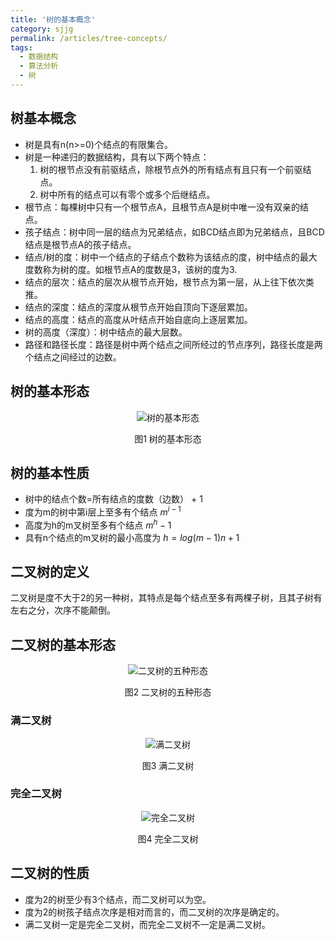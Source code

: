 ```yaml
---
title: '树的基本概念'
category: sjjg
permalink: /articles/tree-concepts/
tags:
  - 数据结构
  - 算法分析
  - 树
---
```


## 树基本概念
  * 树是具有n(n>=0)个结点的有限集合。
  * 树是一种递归的数据结构，具有以下两个特点：
    1. 树的根节点没有前驱结点，除根节点外的所有结点有且只有一个前驱结点。
    2. 树中所有的结点可以有零个或多个后继结点。
  * 根节点：每棵树中只有一个根节点A，且根节点A是树中唯一没有双亲的结点。
  * 孩子结点：树中同一层的结点为兄弟结点，如BCD结点即为兄弟结点，且BCD结点是根节点A的孩子结点。
  * 结点/树的度：树中一个结点的子结点个数称为该结点的度，树中结点的最大度数称为树的度。如根节点A的度数是3，该树的度为3.
  * 结点的层次：结点的层次从根节点开始，根节点为第一层，从上往下依次类推。
  * 结点的深度：结点的深度从根节点开始自顶向下逐层累加。
  * 结点的高度：结点的高度从叶结点开始自底向上逐层累加。
  * 树的高度（深度）：树中结点的最大层数。
  * 路径和路径长度：路径是树中两个结点之间所经过的节点序列，路径长度是两个结点之间经过的边数。

## 树的基本形态
<div align='center'>
  <img src="/images/data_structure/tree1.jpg" alt="树的基本形态">
  <p>图1 树的基本形态</p>
</div>

## 树的基本性质
  - 树中的结点个数=所有结点的度数（边数） + 1
  - 度为m的树中第i层上至多有个结点 $m^{i-1}$
  - 高度为h的m叉树至多有个结点 $m^h-1$
  - 具有n个结点的m叉树的最小高度为 $h = log(m-1)n + 1$

## 二叉树的定义
  二叉树是度不大于2的另一种树，其特点是每个结点至多有两棵子树，且其子树有左右之分，次序不能颠倒。

## 二叉树的基本形态
<div align='center'>
  <img src="/images/data_structure/tree2.jpg" alt="二叉树的五种形态">
  <p>图2 二叉树的五种形态</p>
</div>

### 满二叉树
<div align='center'>
  <img src="/images/data_structure/tree1.jpg" alt="满二叉树">
  <p>图3 满二叉树</p>
</div>

### 完全二叉树
<div align='center'>
  <img src="/images/data_structure/tree3.jpg" alt="完全二叉树">
  <p>图4 完全二叉树</p>
</div>

## 二叉树的性质
  - 度为2的树至少有3个结点，而二叉树可以为空。
  - 度为2的树孩子结点次序是相对而言的，而二叉树的次序是确定的。
  - 满二叉树一定是完全二叉树，而完全二叉树不一定是满二叉树。
